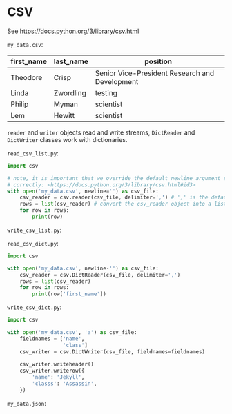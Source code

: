 CSV
===
See <https://docs.python.org/3/library/csv.html>


`my_data.csv`:

first_name | last_name | position
-----------|-----------|---------
Theodore   | Crisp     | Senior Vice-President Research and Development
Linda      | Zwordling | testing
Philip     | Myman     | scientist
Lem        | Hewitt    | scientist



`reader` and `writer` objects read and write streams, `DictReader` and `DictWriter` classes work with dictionaries.

`read_csv_list.py`:

```Python
import csv

# note, it is important that we override the default newline argument so that newlines embedded within quoted fields are handled
# correctly: <https://docs.python.org/3/library/csv.html#id3>
with open('my_data.csv', newline='') as csv_file:
    csv_reader = csv.reader(csv_file, delimiter=',') # ',' is the default for delimited, included only for illustration
    rows = list(csv_reader) # convert the csv_reader object into a list of rows
    for row in rows:
        print(row)
```

`write_csv_list.py`:

`read_csv_dict.py`:

```Python
import csv

with open('my_data.csv', newline-'') as csv_file:
    csv_reader = csv.DictReader(csv_file, delimiter=',')
    rows = list(csv_reader)
    for row in rows:
        print(row['first_name'])
```

`write_csv_dict.py`:

```Python
import csv

with open('my_data.csv', 'a') as csv_file:
    fieldnames = ['name',
                  'class']
    csv_writer = csv.DictWriter(csv_file, fieldnames=fieldnames)
    
    csv_writer.writeheader()
    csv_writer.writerow({
        'name': 'Jekyll',
        'classs': 'Assassin',
    })
```


`my_data.json`:
